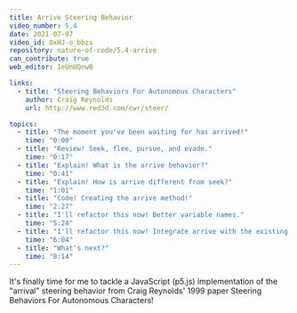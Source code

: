 ```yaml
---
title: Arrive Steering Behavior
video_number: 5.4
date: 2021-07-07
video_id: OxHJ-o_bbzs
repository: nature-of-code/5.4-arrive
can_contribute: true
web_editor: 1eUnUQnwB

links:
  - title: "Steering Behaviors For Autonomous Characters"
    author: Craig Reynolds
    url: http://www.red3d.com/cwr/steer/

topics:
  - title: "The moment you've been waiting for has arrived!"
    time: "0:00"
  - title: "Review! Seek, flee, pursue, and evade."
    time: "0:17"
  - title: "Explain! What is the arrive behavior?"
    time: "0:41"
  - title: "Explain! How is arrive different from seek?"
    time: "1:01"
  - title: "Code! Creating the arrive method!"
    time: "2:27"
  - title: "I'll refactor this now! Better variable names."
    time: "5:24"
  - title: "I'll refactor this now! Integrate arrive with the existing seek method."
    time: "6:04"
  - title: "What's next?"
    time: "8:14"
---
```


It's finally time for me to tackle a JavaScript (p5.js) implementation of the "arrival" steering behavior from Craig Reynolds' 1999 paper Steering Behaviors For Autonomous Characters!
